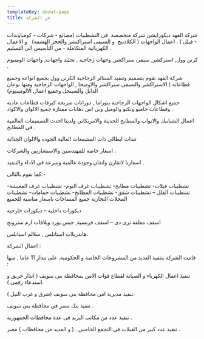 ```yaml
---
templateKey: about-page
title: عن الشركة
---
```

شركة الفهد ديكورايشن شركة متخصصة  فى التشطيبات (مصانع - شركات - كومباوندات - فيلل ) . اعمال الواجهات ( الكلادينج  و السيمى استراكتشر والحجر الهشمة)   و الاعمال الكهربائية المتكاملة - من التأسيس الى التسليم .

كرتن وول, استركشر, سيمى ستراكشر, وجهات زجاجية , تجليد واجهات, واجهات الومنيوم
.

شركة الفهد  تقوم بتصميم وتنفيذ الستائر الزجاجية  الكرتن وول بجميع انواعه وجميع قطاعاته ( الاستراكشر والسيمى ستراكشر والاوميجا ,  الواجهات الزجاجية ومنها نوعان الدابل والسينجل وجميع اعمال الالومينيوم)

جميع اشكال الواجهات الزجاجية بنوراما , دورانات صريحة كيرفات قطاعات عادية وقطاعات جامبو وتكنو والوميل وبى اس دهانات ممتازة جميع الالوان والاكواد
.

اعمال الشبابيك والابواب والمطابخ الحديثة والامريكانى ولدينا احدث التصميمات العالمية فى المطابخ
.

تندات ايطالى ذات المشمعات العالية الجودة والالوان الجذابة

اسعار خاصة للمهندسين والاستشاريين والشركات
.

اسعارنا لاتقارن واتقان وجودة عالمية وسرعة فى الاداء والتنفيذ
.

كما نقوم بالتالى:-

تشطيبات فيلات- تشطيبات مطابخ- تشطيبات غرف النوم- تشطيبات غرف المعيشة- تشطيبات الفلل – تشطيبات شقق- تشطيبات المطابخ- تشطيبات حمامات- تشطيبات المحلات التجارية جميع المساحات باسعار مناسبة للجميع 

ديكورات داخلية – ديكورات خارجية 

اسقف معلقة ثرى دى – اسقف فرنسية, جبس بورد ويلافات ارم سترونج

هاندريلات استانلس , سلالم استانلس.

اعمال الشركة :

قامت الشركة بتنفيذ العديد من المشروعات الخاصة و الحكومية, على مدار 11 عاما , منها :

تنفيذ اعمال الكهرباء و الصيانة لقطاع قوات الامن بمحافظة بنى سويف ( انذار حريق و استدعاء رقمى ).

تنفيذ مديرية امن محافظة بنى سويف (شرق و غرب النيل ).

تنفيذ بنك مصر فى محافظة بنى سويف .

تنفيذ عدد من مكاتب البريد فى عدة محافظات الجمهورية .

تنفيذ عدد كبير من الفيلات فى التجمع الخامس . ( و العديد من محافظات ) مصر .
